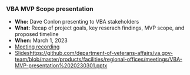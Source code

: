 ### VBA MVP Scope presentation

- **Who:** Dave Conlon presenting to VBA stakeholders
- **What:** Recap of project goals, key reserach findings, MVP scope, and proposed timeline
- **When:** March 1, 2023
- [Meeting recording](https://github.com/department-of-veterans-affairs/va.gov-team/blob/master/products/facilities/regional-offices/meetings/VBA-MVP-Scope-20230301-Meeting%20Recording.mp4)
- [Slides](https://github.com/department-of-veterans-affairs/va.gov-team/blob/master/products/facilities/regional-offices/meetings/VBA-MVP-presentation%2020230301.pptx)https://github.com/department-of-veterans-affairs/va.gov-team/blob/master/products/facilities/regional-offices/meetings/VBA-MVP-presentation%2020230301.pptx
